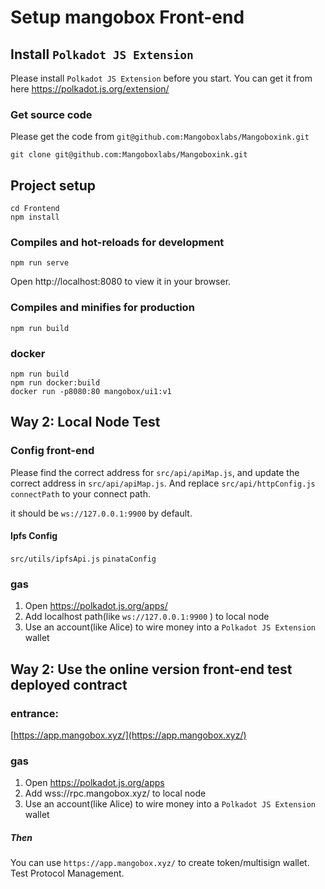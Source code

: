 # Setup mangobox Front-end

## Install `Polkadot JS Extension`

Please install `Polkadot JS Extension` before you start. You can get it from here https://polkadot.js.org/extension/

### Get source code

Please get the code from `git@github.com:Mangoboxlabs/Mangoboxink.git`

```
git clone git@github.com:Mangoboxlabs/Mangoboxink.git
```

## Project setup

```
cd Frontend
npm install
```

### Compiles and hot-reloads for development

```
npm run serve
```

 Open http://localhost:8080 to view it in your browser. 

### Compiles and minifies for production

```
npm run build
```

### docker

```
npm run build
npm run docker:build
docker run -p8080:80 mangobox/ui1:v1
```

## Way 2: Local Node Test

### Config front-end

Please find the correct address for `src/api/apiMap.js`, and update the correct address in `src/api/apiMap.js`. And replace `src/api/httpConfig.js connectPath` to your connect path.

it should be `ws://127.0.0.1:9900` by default.



#### Ipfs Config

`src/utils/ipfsApi.js`  `pinataConfig`

### gas

1. Open https://polkadot.js.org/apps/
2. Add localhost path(like `ws://127.0.0.1:9900` ) to local node
3. Use an account(like Alice) to wire money into a `Polkadot JS Extension` wallet

## Way 2: Use the online version front-end test deployed contract

### entrance:

[https://app.mangobox.xyz/](https://app.mangobox.xyz/)

### gas

1. Open https://polkadot.js.org/apps
2. Add wss://rpc.mangobox.xyz/ to local node
3. Use an account(like Alice) to wire money into a `Polkadot JS Extension` wallet

##### Then

You can use `https://app.mangobox.xyz/` to create token/multisign wallet. Test Protocol Management.

